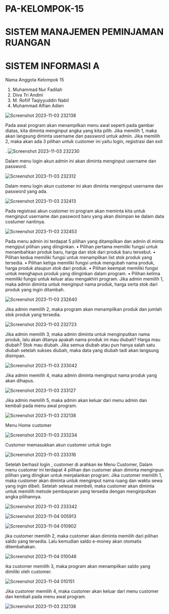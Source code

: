 # PA-KELOMPOK-15
# SISTEM MANAJEMEN PEMINJAMAN RUANGAN
# SISTEM INFORMASI A
Nama Anggota Kelompok 15
1. Muhammad Nur Fadilah
2. Diva Tri Andini
3. M. Rofiif Taqiyyuddin Nabil
4. Muhammad Alfian Adien 

![Screenshot 2023-11-03 232138](https://github.com/muhamadnurfadilah/muhamadnurfadilah/assets/144762120/96a2a8a7-09bb-43db-b0cd-dfc276b6d6b1)

Pada awal program akan menampilkan menu awal seperti pada gambar
diatas, kita diminta menginput angka yang kita pilih. Jika memilih 1,
maka akan langsung diminta username dan password untuk admin. Jika
memilih 2, maka akan ada 3 pilihan untuk customer ini yaitu login,
registrasi dan exit

. ![Screenshot 2023-11-03 232230](https://github.com/muhamadnurfadilah/muhamadnurfadilah/assets/144762120/829d69b3-8fa7-4b8a-86e2-2e1b5a1acf82)

Dalam menu login akun admin ini akan diminta menginput username dan password.

![Screenshot 2023-11-03 232312](https://github.com/muhamadnurfadilah/muhamadnurfadilah/assets/144762120/99d8c762-2693-4799-9ef4-fdf04ccd0930)

Dalam menu login akun customer ini akan diminta menginput username dan password yang ada.

![Screenshot 2023-11-03 232413](https://github.com/muhamadnurfadilah/muhamadnurfadilah/assets/144762120/47adc083-145d-4044-8fb7-e69129c6e80e)

Pada registrasi akun customer ini program akan meminta kita untuk menginput username dan password baru yang akan disimpan ke dalam data costumer nantinya.

![Screenshot 2023-11-03 232453](https://github.com/muhamadnurfadilah/muhamadnurfadilah/assets/144762120/0016adae-9f87-44ae-b09a-689289460d5b)

Pada menu admin ini terdapat 5 pilihan yang ditampilkan dan admin di minta mengiput pilihan yang diinginkan.
• Pilihan pertama memiliki fungsi untuk menambahkan produk baru, harga dan stok dari produk baru tersebut.
• Pilihan kedua memiliki fungsi untuk menampilkan list stok produk yang tersedia.
• Pilihan ketiga memiliki fungsi untuk mengubah nama produk, harga produk ataupun stok dari produk.
• Pilihan keempat memiliki fungsi untuk menghapus produk yang diinginkan dalam program.
• Pilihan kelima memiliki fungsi untuk keluar atau mengakhiri program.
Jika admin memilih 1, maka admin diminta untuk menginput nama produk, harga serta stok dari produk yang ingin ditambah.

![Screenshot 2023-11-03 232640](https://github.com/muhamadnurfadilah/muhamadnurfadilah/assets/144762120/5e47a8f2-8c46-4c38-b7a7-70b80bebc30d)

Jika admin memilih 2, maka program akan menampilkan produk dan jumlah stok produk yang tersedia.

![Screenshot 2023-11-03 232723](https://github.com/muhamadnurfadilah/muhamadnurfadilah/assets/144762120/0564bc1e-e72e-4e44-8c37-3c9e3c6f794c)

Jika admin memilih 3, maka admin diminta untuk menginputkan nama produk, lalu akan ditanya apakah nama produk ini mau diubah? Harga mau diubah? Stok mau diubah. Jika semua diubah atau pun hanya salah satu diubah setelah sukses diubah, maka data yang diubah tadi akan langsung disimpan.

![Screenshot 2023-11-03 233042](https://github.com/muhamadnurfadilah/muhamadnurfadilah/assets/144762120/57fd377c-1ba7-4297-9fe4-6abf9060cd16)

Jika admin memilih 4, maka admin diminta menginput nama produk yang akan dihapus.

![Screenshot 2023-11-03 233127](https://github.com/muhamadnurfadilah/muhamadnurfadilah/assets/144762120/6dff77ce-c093-45c0-89f9-0a4ec129c17b)

Jika admin memilih 5, maka admin akan keluar dari menu admin dan kembali pada menu awal program.

![Screenshot 2023-11-03 232138](https://github.com/muhamadnurfadilah/muhamadnurfadilah/assets/144762120/52c5df1a-ba14-4da7-af9b-b1e89c428b47)

Menu Home customer

![Screenshot 2023-11-03 233234](https://github.com/muhamadnurfadilah/muhamadnurfadilah/assets/144762120/e4ce4b55-a8ae-482a-9e8f-afa6446e809f)

Customer memasukkan akun customer untuk login

![Screenshot 2023-11-03 233316](https://github.com/muhamadnurfadilah/muhamadnurfadilah/assets/144762120/dba1e673-d4b9-4121-9b4a-a927dd34b5b0)

Setelah berhasil login , customer di arahkan ke Menu Customer, Dalam menu customer ini terdapat 4 pilihan dan customer akan diminta menginpun pilihan yang diingkan untuk menjalankan program.
Jika customer memilih 1, maka customer akan diminta untuk menginput nama ruang dan waktu sewa yang ingin dibeli. Setelah selesai membeli, maka customer akan diminta untuk memilih metode pembayaran yang tersedia dengan menginputkan angka pilihannya.

![Screenshot 2023-11-03 233342](https://github.com/muhamadnurfadilah/muhamadnurfadilah/assets/144762120/96fcb391-88b6-41de-9be6-6986413b6275)

![Screenshot 2023-11-04 005913](https://github.com/muhamadnurfadilah/muhamadnurfadilah/assets/144762120/df4f4b64-9efc-4043-93f2-bf37deadd82b)

![Screenshot 2023-11-04 010902](https://github.com/muhamadnurfadilah/muhamadnurfadilah/assets/144762120/070eb6b9-4c3c-458d-bf71-95c9ba5ac4b0)

jika customer memilih 2, maka customer akan diminta memilih dari pilihan saldo yang tersedia. Lalu kemudian saldo e-money akan otomatis ditembahakan.

![Screenshot 2023-11-04 010046](https://github.com/muhamadnurfadilah/muhamadnurfadilah/assets/144762120/cfec3c93-2050-46d4-8814-77af72f35ab3)

ika customer memilih 3, maka program akan menampilkan saldo yang dimiliki oleh customer.

![Screenshot 2023-11-04 010151](https://github.com/muhamadnurfadilah/muhamadnurfadilah/assets/144762120/ee2081da-9f05-446c-af42-183c1b028996)

Jika customer memilih 4, maka customer akan keluar dari menu customer dan kembali pada menu awal program.

![Screenshot 2023-11-03 232138](https://github.com/muhamadnurfadilah/muhamadnurfadilah/assets/144762120/ddbceec9-cc1a-4ec9-ba4c-5e7619204f42)
